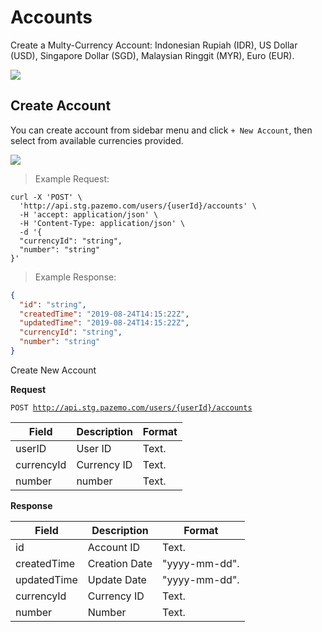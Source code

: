 # Accounts

Create a Multy-Currency Account: Indonesian Rupiah (IDR), US Dollar (USD), Singapore Dollar (SGD), Malaysian Ringgit (MYR), Euro (EUR).

<img src="https://raw.githubusercontent.com/Pazemo/docs/main/source/images/account-list.jpg">

## Create Account

You can create account from sidebar menu and click `+ New Account`, then select from available currencies provided.

<img src="https://raw.githubusercontent.com/Pazemo/docs/main/source/images/create-account.jpg">

> Example Request:

```shell
curl -X 'POST' \
  'http://api.stg.pazemo.com/users/{userId}/accounts' \
  -H 'accept: application/json' \
  -H 'Content-Type: application/json' \
  -d '{
  "currencyId": "string",
  "number": "string"
}'
```

> Example Response:

```json
{
  "id": "string",
  "createdTime": "2019-08-24T14:15:22Z",
  "updatedTime": "2019-08-24T14:15:22Z",
  "currencyId": "string",
  "number": "string"
}
```
Create New Account

**Request**

<code>POST http://api.stg.pazemo.com/users/{userId}/accounts</code>

Field | Description | Format
--------- | ------- | -----------
userID | User ID | Text.
currencyId | Currency ID | Text.
number | number | Text.

**Response**

Field | Description | Format
--------- | ------- | -----------
id | Account ID | Text.
createdTime | Creation Date | "yyyy-mm-dd".
updatedTime | Update Date | "yyyy-mm-dd".
currencyId | Currency ID | Text.
number | Number | Text.